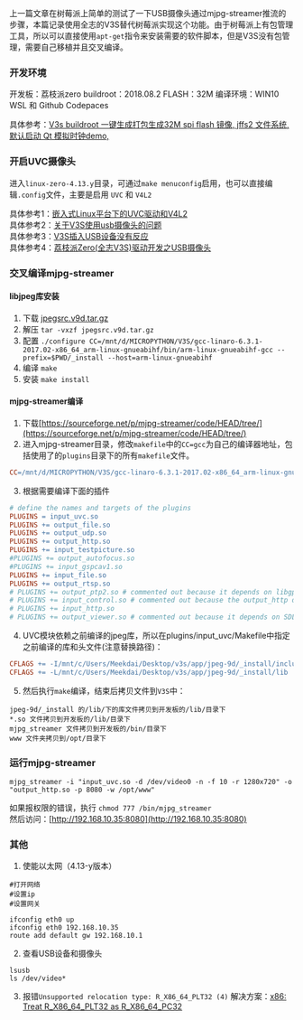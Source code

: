 上一篇文章在树莓派上简单的测试了一下USB摄像头通过mjpg-streamer推流的步骤，本篇记录使用全志的V3S替代树莓派实现这个功能。由于树莓派上有包管理工具，所以可以直接使用`apt-get`指令来安装需要的软件脚本，但是V3S没有包管理，需要自己移植并且交叉编译。

### 开发环境
开发板：荔枝派zero
buildroot：2018.08.2
FLASH：32M
编译环境：WIN10 WSL 和 Github Codepaces

具体参考：[V3s buildroot 一键生成打包生成32M spi flash 镜像, jffs2 文件系统, 默认启动 Qt 模拟时钟demo,](https://whycan.com/t_2169.html)

### 开启UVC摄像头
进入`linux-zero-4.13.y`目录，可通过`make menuconfig`启用，也可以直接编辑`.config`文件，主要是启用 `UVC` 和 `V4L2`  

具体参考1：[嵌入式Linux平台下的UVC驱动和V4L2](https://ccclaire.com/index.php/2021/03/25/camera-driver-in-embbedlinux-and-v4l2/)  
具体参考2：[关于V3S使用usb摄像头的问题](https://whycan.com/t_6234.html)  
具体参考3：[V3S插入USB设备没有反应](https://whycan.com/t_7459.html)  
具体参考4：[荔枝派Zero(全志V3S)驱动开发之USB摄像头](https://cloud.tencent.com/developer/article/2311086)  

### 交叉编译mjpg-streamer
#### libjpeg库安装

1. 下载 [jpegsrc.v9d.tar.gz](http://www.ijg.org/files/jpegsrc.v9d.tar.gz) 
2. 解压 `tar -vxzf jpegsrc.v9d.tar.gz`
3. 配置 `./configure CC=/mnt/d/MICROPYTHON/V3S/gcc-linaro-6.3.1-2017.02-x86_64_arm-linux-gnueabihf/bin/arm-linux-gnueabihf-gcc --prefix=$PWD/_install --host=arm-linux-gnueabihf`
4. 编译 `make`
5. 安装 `make install`

#### mjpg-streamer编译

1. 下载[https://sourceforge.net/p/mjpg-streamer/code/HEAD/tree/](https://sourceforge.net/p/mjpg-streamer/code/HEAD/tree/)
2. 进入mjpg-streamer目录，修改`makefile`中的`CC=gcc`为自己的编译器地址，包括使用了的`plugins`目录下的所有`makefile`文件。
```makefile
CC=/mnt/d/MICROPYTHON/V3S/gcc-linaro-6.3.1-2017.02-x86_64_arm-linux-gnueabihf/bin/arm-linux-gnueabihf-gcc
```

3. 根据需要编译下面的插件
```makefile
# define the names and targets of the plugins
PLUGINS = input_uvc.so
PLUGINS += output_file.so
PLUGINS += output_udp.so
PLUGINS += output_http.so
PLUGINS += input_testpicture.so
#PLUGINS += output_autofocus.so
#PLUGINS += input_gspcav1.so
PLUGINS += input_file.so
PLUGINS += output_rtsp.so
# PLUGINS += output_ptp2.so # commented out because it depends on libgphoto
# PLUGINS += input_control.so # commented out because the output_http does it's job
# PLUGINS += input_http.so 
# PLUGINS += output_viewer.so # commented out because it depends on SDL
```

4. UVC模块依赖之前编译的jpeg库，所以在plugins/input_uvc/Makefile中指定之前编译的库和头文件(注意替换路径)：
```makefile
CFLAGS += -I/mnt/c/Users/Meekdai/Desktop/v3s/app/jpeg-9d/_install/include
CFLAGS += -L/mnt/c/Users/Meekdai/Desktop/v3s/app/jpeg-9d/_install/lib
```

5. 然后执行`make`编译，结束后拷贝文件到`V3S`中：
```
jpeg-9d/_install 的/lib/下的库文件拷贝到开发板的/lib/目录下
*.so 文件拷贝到开发板的/lib/目录下
mjpg_streamer 文件拷贝到开发板的/bin/目录下
www 文件夹拷贝到/opt/目录下
```

### 运行mjpg-streamer

```
mjpg_streamer -i "input_uvc.so -d /dev/video0 -n -f 10 -r 1280x720" -o "output_http.so -p 8080 -w /opt/www"
```

如果报权限的错误，执行 `chmod 777 /bin/mjpg_streamer`  
然后访问：[http://192.168.10.35:8080](http://192.168.10.35:8080)  

### 其他

1. 使能以太网（4.13-y版本）

```
#打开网络
#设置ip
#设置网关

ifconfig eth0 up
ifconfig eth0 192.168.10.35
route add default gw 192.168.10.1
```

2. 查看USB设备和摄像头
```
lsusb
ls /dev/video*
```

3. 报错`Unsupported relocation type: R_X86_64_PLT32 (4)` 解决方案：[x86: Treat R_X86_64_PLT32 as R_X86_64_PC32](https://git.kernel.org/pub/scm/linux/kernel/git/torvalds/linux.git/commit/?id=b21ebf2fb4cde1618915a97cc773e287ff49173e)





